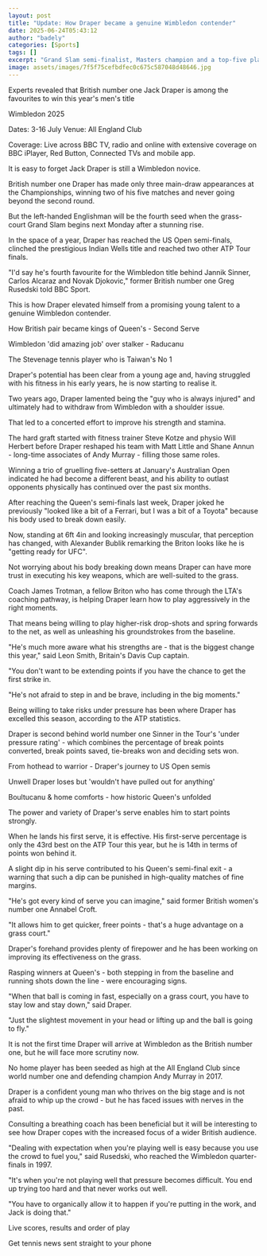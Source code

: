 ```yaml
---
layout: post
title: "Update: How Draper became a genuine Wimbledon contender"
date: 2025-06-24T05:43:12
author: "badely"
categories: [Sports]
tags: []
excerpt: "Grand Slam semi-finalist, Masters champion and a top-five player - Britain's Jack Draper is a different beast on his Wimbledon return."
image: assets/images/7f5f75cefbdfec0c675c587048d48646.jpg
---
```


Experts revealed that British number one Jack Draper is among the favourites to win this year's men's title

Wimbledon 2025

Dates: 3-16 July Venue: All England Club

Coverage: Live across BBC TV, radio and online with extensive coverage on BBC iPlayer, Red Button, Connected TVs and mobile app.

It is easy to forget Jack Draper is still a Wimbledon novice.

British number one Draper has made only three main-draw appearances at the Championships, winning two of his five matches and never going beyond the second round.

But the left-handed Englishman will be the fourth seed when the grass-court Grand Slam begins next Monday after a stunning rise.

In the space of a year, Draper has reached the US Open semi-finals, clinched the prestigious Indian Wells title and reached two other ATP Tour finals.

"I'd say he's fourth favourite for the Wimbledon title behind Jannik Sinner, Carlos Alcaraz and Novak Djokovic," former British number one Greg Rusedski told BBC Sport.

This is how Draper elevated himself from a promising young talent to a genuine Wimbledon contender.

How British pair became kings of Queen's - Second Serve

Wimbledon 'did amazing job' over stalker - Raducanu

The Stevenage tennis player who is Taiwan's No 1

Draper's potential has been clear from a young age and, having struggled with his fitness in his early years, he is now starting to realise it.

Two years ago, Draper lamented being the "guy who is always injured" and ultimately had to withdraw from Wimbledon with a shoulder issue.

That led to a concerted effort to improve his strength and stamina.

The hard graft started with fitness trainer Steve Kotze and physio Will Herbert before Draper reshaped his team with Matt Little and Shane Annun - long-time associates of Andy Murray - filling those same roles.

Winning a trio of gruelling five-setters at January's Australian Open indicated he had become a different beast, and his ability to outlast opponents physically has continued over the past six months.

After reaching the Queen's semi-finals last week, Draper joked he previously "looked like a bit of a Ferrari, but I was a bit of a Toyota" because his body used to break down easily.

Now, standing at 6ft 4in and looking increasingly muscular, that perception has changed, with Alexander Bublik remarking the Briton looks like he is "getting ready for UFC".

Not worrying about his body breaking down means Draper can have more trust in executing his key weapons, which are well-suited to the grass.

Coach James Trotman, a fellow Briton who has come through the LTA's coaching pathway, is helping Draper learn how to play aggressively in the right moments.

That means being willing to play higher-risk drop-shots and spring forwards to the net, as well as unleashing his groundstrokes from the baseline.

"He's much more aware what his strengths are - that is the biggest change this year," said Leon Smith, Britain's Davis Cup captain.

"You don't want to be extending points if you have the chance to get the first strike in.

"He's not afraid to step in and be brave, including in the big moments."

Being willing to take risks under pressure has been where Draper has excelled this season, according to the ATP statistics.

Draper is second behind world number one Sinner in the Tour's 'under pressure rating' - which combines the percentage of break points converted, break points saved, tie-breaks won and deciding sets won.

From hothead to warrior - Draper's journey to US Open semis

Unwell Draper loses but 'wouldn't have pulled out for anything' 

Boultucanu & home comforts - how historic Queen's unfolded

The power and variety of Draper's serve enables him to start points strongly.

When he lands his first serve, it is effective. His first-serve percentage is only the 43rd best on the ATP Tour this year, but he is 14th in terms of points won behind it.

A slight dip in his serve contributed to his Queen's semi-final exit - a warning that such a dip can be punished in high-quality matches of fine margins.

"He's got every kind of serve you can imagine," said former British women's number one Annabel Croft.

"It allows him to get quicker, freer points - that's a huge advantage on a grass court."

Draper's forehand provides plenty of firepower and he has been working on improving its effectiveness on the grass.

Rasping winners at Queen's - both stepping in from the baseline and running shots down the line - were encouraging signs.

"When that ball is coming in fast, especially on a grass court, you have to stay low and stay down," said Draper.

"Just the slightest movement in your head or lifting up and the ball is going to fly."

It is not the first time Draper will arrive at Wimbledon as the British number one, but he will face more scrutiny now.

No home player has been seeded as high at the All England Club since world number one and defending champion Andy Murray in 2017.

Draper is a confident young man who thrives on the big stage and is not afraid to whip up the crowd - but he has faced issues with nerves in the past.

Consulting a breathing coach has been beneficial but it will be interesting to see how Draper copes with the increased focus of a wider British audience.

"Dealing with expectation when you're playing well is easy because you use the crowd to fuel you," said Rusedski, who reached the Wimbledon quarter-finals in 1997.

"It's when you're not playing well that pressure becomes difficult. You end up trying too hard and that never works out well.

"You have to organically allow it to happen if you're putting in the work, and Jack is doing that."

Live scores, results and order of play

Get tennis news sent straight to your phone

